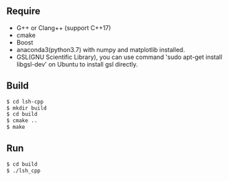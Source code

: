 ## Require
- G++ or Clang++ (support C++17)
- cmake 
- Boost
- anaconda3(python3.7) with numpy and matplotlib installed.
- GSL(GNU Scientific Library), you can use command 
'sudo apt-get install libgsl-dev' on Ubuntu to install gsl directly.

## Build
```bash
$ cd lsh-cpp
$ mkdir build
$ cd build
$ cmake ..
$ make
```

## Run
```bash
$ cd build
$ ./lsh_cpp
```